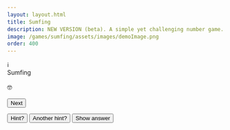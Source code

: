```yaml
---
layout: layout.html
title: Sumfing
description: NEW VERSION (beta). A simple yet challenging number game. Can you arrange the tiles to solve the sum? Nothing to do with medicine.
image: /games/sumfing/assets/images/demoImage.png
order: 400
---
```


<link rel="stylesheet" href="/games/sumfing/assets/css/sumfing.css">

<div class="game-container">
  <div class = "info-icon" id="info-icon">ℹ️</div>
  <div class = "sumfing-title" id="headline">Sumfing</div>
  <div class = "footnote" id="date"></div><br>

  <div class="box-container" id="box-container"></div>

  <div class="sumfing-target" id="target-display"></div>
  <div class="sumfing-result" id="result"></div>
  <div class="sumfing-feedback" id="feedback">🤓</div><br>

  <div class="tile-container" id="num-tiles"></div>
  <div class="tile-container" id="op-tiles"></div>
  <div class="tile-container" id="extra-op-tiles" style="display: none;"></div>
  <div id="extra-op-info" class="footnote" style="display: none; text-align: center;">
    <a href="#" onclick="showModal(operatorsHTML, 'operators'); return false;">What are these? ℹ️</a>
  </div>

  <form onsubmit="return false;">
    <input type="hidden" name="hint_level" id="hint-level-input">
    <button id="next-button">Next</button>
  </form>

<button id="hint1-button">Hint?</button>
<button id="hint2-button">Another hint?</button>
<button id="reveal-button">Show answer</button>

</div>

<div id="completion-page" style="display: none;" class="game-container">
<div class = "info-icon" id="completion-info-icon">ℹ️</div>
<div class = "sumfing-title" id="completion-headline">Sumfing</div>
<div class = "footnote" id="completion-date"></div><br>
    <ul id="clue-summary">
        <li>Easy: <span id="clue-easy">0</span></li>
        <li>Medium: <span id="clue-medium">0</span></li>
        <li>Hard: <span id="clue-hard">0</span></li>
        <li id="row-extra">Extra: <span id="clue-extra">0</span></li>
    </ul>
<div id = "streak"></div>
<button id="share-button">Share</button>
<p id="countdown-message">Sumfing else in 00 hours and 00 minutes</p>
<a href="#" id="review-link">Admire your work</a>
</div>

<!-- Shared Modal -->
<div id="shared-modal" class="sumfing-modal-overlay" style="display: none;">
  <div class="sumfing-modal-content">
    <span id="shared-modal-close" class="sumfing-modal-close">&times;</span>
    <div id="shared-modal-body"></div>
  </div>
</div>

<script>

// Modals Content //
const welcomeHTML = `
    <div class = "sumfing-modal-title">Sumfing</div>
    <h3>Arrange the tiles to solve the sum</h3>
    2️⃣ ➕ 3️⃣ = 5 ✅<br><br>
    Work through the <strong>easy</strong>, <strong>medium</strong>, and <strong>hard</strong> sums.<br><br>
    How many can you solve?<br>
    <img src="/games/sumfing/assets/images/degu.png" alt="degu" style="width: 200px;">
    <button id="play-button">Play</button>
    `

const infoHTML = `
    <div class = "sumfing-modal-title">How to play</div>
    <h3>Arrange the tiles to solve the sum</strong></h3>
    2️⃣ ➕ 3️⃣ = 5 ✅<br><br>
    Work through the <strong>easy</strong>, <strong>medium</strong>, and <strong>hard</strong> sums.<br><br>
    How many can you solve?<br><hr>
    <h3>BIDMAS</h3>
    The sums are worked out in a standard order, called BIDMAS (or PEMDAS).<br><br>
    Multiplications and divisions are performed <strong>before</strong> additions and subtractions, even if they appear further right in the sum.<br><br>
    2️⃣ ➕ 3️⃣ ✖️ 4️⃣ = 14 ✅<br><br>
    2️⃣ ➕ 3️⃣ ✖️ 4️⃣ = 20 ❌
    <hr>
    <h3>Build your streak</h3>
    There's a new Sumfing every day.<br>
    <img src="/games/sumfing/assets/images/degu.png" alt="degu" style="width: 200px;">
    Enjoy!<br><br>
    <div class = "footnote">©2025 <a href="https://www.nyberry.com">NYBerry</a></div>
    `

const operatorsHTML = `
    <h2>Advanced tiles</h2>
    The <strong>hard</strong> sum may use the exponent or factorial tiles.<br>
    <hr>
    <h3>Exponent</h3>
    <code>a ^ b</code> means <code>a</code> raised to the power of <code>b</code>.<br><br>
    2️⃣ ^ 4️⃣ = 2 x 2 x 2 x 2 = 16 <br><br>
    In BIDMAS, exponent operations are performed before any others.<br><br>
    4️⃣ ✖️ 3️⃣ ^ 2️⃣ = 36 ✅<br><br>
    4️⃣ ✖️ 3️⃣ ^ 2️⃣ = 144 ❌
    <hr>
    <h3>Factorial</h3>
    4️⃣❗means 4 × 3 × 2 × 1 <br>
    4️⃣❗= 24 <br><br>
    <div class="center-table">
    <table class="grid-table">
      <thead style="background: #c8c8c8">
        <tr><td>Factorial</td><td>Value</td>
      </thead>
      <tbody>
        <tr><td>1!</td><td>1</td></tr>
        <tr><td>2!</td><td>2</td></tr>
        <tr><td>3!</td><td>6</td></tr>
        <tr><td>4!</td><td>24</td></tr>
        <tr><td>5!</td><td>120</td></tr>
        <tr><td>6!</td><td>720</td></tr>
        <tr><td>7!</td><td>5040</td></tr>
        <tr><td>8!</td><td>40320</td></tr>
        <tr><td>9!</td><td>362880</td></tr>
      </tbody>
    </table>
    </div>
    <img src="/games/sumfing/assets/images/degu.png" alt="degu" style="width: 200px;">
    `

const reviewHTML = `
    <div class = "sumfing-modal-title" id="sumfing-modal-headline">Sumfing</div>
    <div class = "footnote" id="sumfing-modal-date"></div><br>
    <div id="review-content"></div>
    `

// global variables //
let modalContext = 'welcome'; // initialise to welcome
let progress;
let currentPuzzle;
let selectedTiles = [];
let unsolved = true;
let expressions = [];
let hint_level = 0;
let hint_answer = [];
let hintTimeoutId = null;
let revealTimeoutId = null;
const standardDelay = 5000;
const STAGES = ['Easy', 'Medium', 'Hard', 'Extra'];
const today = new Date().toISOString().split('T')[0];
const dayNumber = getSumfingDayNumber(today);



// main function on DOM content loaded
document.addEventListener('DOMContentLoaded', () => {

  // add close modals event listeners  
  if (document.getElementById('shared-modal-close')) {
    document.getElementById('shared-modal-close').addEventListener('click', () => {
        document.getElementById('shared-modal').style.display = 'none';
        if (modalContext === 'welcome') {startGameAfterModal();}
     });
   }

  // clicking outside of the modal closes it
  window.addEventListener('click', function (event) {
    const modal = document.getElementById('shared-modal');
    if (event.target === modal) {
      modal.style.display = 'none';
      if (modalContext === 'welcome') {
        startGameAfterModal();
      }
    }
  });

  // event listener for info icon
  document.getElementById('info-icon').addEventListener('click', () => {
    showModal(infoHTML, 'info');
  });

  document.getElementById('date').textContent = `${today}`;

  const storageKey = 'sumfing_progress';
  const saved = JSON.parse(localStorage.getItem(storageKey));   // retrieve any stored progress from today

  const yesterday = new Date();
  yesterday.setDate(yesterday.getDate() - 1)
  const yesterdayYyyymmdd = yesterday.toISOString().slice(0,10);


  if (saved?.date === today) {
    progress = saved;
    console.log('progress (in browser localStorage):', progress);
  } else {
    const streak = (saved?.lastPlayed === yesterdayYyyymmdd && saved?.stage === 'Completed')
      ? (saved?.streak || 0) + 1
      : 1;

    progress = {
      date: today,
      stage: 'Easy',
      clues: { Easy: 0, Medium: 0, Hard: 0, Extra: 0 },
      streak,
      lastPlayed: today
    };
    saveProgress();  // ✅ Save it immediately
    console.log('No data in local storage, progress initialised to:', progress);
    }

  // Show welcome modal only if not completed
  if (progress.stage !== 'Completed') {
    showModal(welcomeHTML, 'welcome');
  }


  fetch('/games/sumfing/assets/puzzles.json')
    .then(response => {
      if (!response.ok) throw new Error(`HTTP ${response.status}`);
      return response.json();
    })
    .then(data => {
      const puzzle = data[today];
      if (puzzle) {
        currentPuzzle = puzzle;
        console.log('Todays puzzle:', puzzle);
        if (progress?.stage === 'Completed') {
            console.log('Puzzle already completed, showing summary...');
            showCompletionPage(); // 👈 Show summary immediately
            return; // 👈 Stop further game logic
        }
      } else {
        console.error('No puzzle found for today:', today);
        return;
      }
    })
    .catch(error => {
      console.error('Failed to fetch puzzle:', error);
    });

    // ADD EVENT listeners once only
    document.getElementById('hint1-button').addEventListener('click', revealHint1);
    document.getElementById('hint2-button').addEventListener('click', revealHint2);
    document.getElementById('reveal-button').addEventListener('click', revealAnswer);
    document.getElementById('next-button').addEventListener('click', () => {
        advanceStage();          
        saveProgress();          
        initPuzzleUI(currentPuzzle); 
    });

});

function showModal(bodyHTML, context) {
  modalContext = context;
  document.getElementById('shared-modal-body').innerHTML = bodyHTML;
  document.getElementById('shared-modal').style.display = 'flex';

  // Attach play event listener AFTER content is added
  const playButton = document.getElementById('play-button');
  if (playButton) {
    playButton.addEventListener('click', () => {
      document.getElementById('shared-modal').style.display = 'none';
      if (modalContext === 'welcome') {
        startGameAfterModal();
      }
    });
  }
}

// helper function to start game when modal closes //
function startGameAfterModal() {initPuzzleUI(currentPuzzle);}


// Function to initialise puzzle UI
function initPuzzleUI(puzzle) {

    console.log('initPuzzleUI function called')

    // Clear any pending hint/reveal timeouts from the previous stage
    if (hintTimeoutId) {
        clearTimeout(hintTimeoutId);
        hintTimeoutId = null;
    }
    if (revealTimeoutId) {
        clearTimeout(revealTimeoutId);
        revealTimeoutId = null;
    }
    hint_level = 0;

    const stage = progress.stage;

    if (stage === 'Completed') {
      showCompletionPage();
      return;
    }

    const headline = document.getElementById('headline');
    headline.textContent = `Sumfing ${stage}`;
    tiles=puzzle.Tiles;
    expressions = puzzle[stage][1];
    hint_answer = expressions[0];
    headline.textContent = `Sumfing ${stage}`;
    unsolved = true;
    selectedTiles = [];
    
    document.getElementById('next-button').style.display = 'none';
    renderTiles(tiles, puzzle[stage]);
    bindTileEvents();
    bindBoxEvents();
    document.getElementById('feedback').textContent = '🤓';  // clear immediately

    // Delay hint reveal
    setTimeout(() => {
        if (document.getElementById('next-button').style.display === 'none') {
            document.getElementById('hint1-button').style.display = 'block';
        }
    }, standardDelay);  
}


// Function to render the puzzle
function renderTiles(tiles, puzzlestage) {
    const [target, expressions] = puzzlestage;
    console.log(`Rendering stage: ${progress.stage}`)
    document.getElementById('target-display').textContent = `= ${target}`;

    const firstExpression = expressions[0]; // eg. "7-5"

    const boxes = document.getElementById('box-container');
    boxes.innerHTML = '';

    for (let i = 0; i < firstExpression.length; i++) {
        const div = document.createElement('div');
        div.className = 'box';
        div.dataset.index = i;
        boxes.appendChild(div);
    }

    const numTiles = document.getElementById('num-tiles');
    numTiles.innerHTML = '';
    tiles.forEach((num, i) => {
        const tile = document.createElement('div');
        tile.className = 'tile';
        tile.dataset.value = num;
        tile.dataset.id = `num${i + 1}`;
        tile.textContent = num;
        numTiles.appendChild(tile);
    });

    const opTiles = document.getElementById('op-tiles');
    opTiles.innerHTML = '';
    ['+', '-', '*', '/'].forEach((op, i) => {
        const tile = document.createElement('div');
        tile.className = 'tile';
        tile.dataset.value = op;
        tile.dataset.id = `op${i + 1}`;
        tile.textContent = { '*': '×', '/': '÷' }[op] || op;
        opTiles.appendChild(tile);
    });

    const extraOpTiles = document.getElementById('extra-op-tiles');
    if (progress.stage === 'Extra') {
        extraOpTiles.style.display = 'flex';
        extraOpTiles.innerHTML = '';
        ['!', '^'].forEach((op, i) => {
            const tile = document.createElement('div');
            tile.className = 'tile';
            tile.dataset.value = op;
            tile.dataset.id = `ex${i + 1}`;
            tile.textContent = op;
            extraOpTiles.appendChild(tile);
        });
        document.getElementById('extra-op-info').style.display = 'block';
    } else {
        extraOpTiles.style.display = 'none';
        document.getElementById('extra-op-info').style.display = 'none';
    }
}


/* Gameplay functions */

function bindTileEvents() {
    document.querySelectorAll('.tile').forEach(tile => {
        tile.addEventListener('click', () => {
            const emptyBox = [...document.querySelectorAll('.box')].find(b => !b.dataset.value);
            if (emptyBox) {
                emptyBox.textContent = tile.textContent;
                emptyBox.dataset.value = tile.dataset.value;
                emptyBox.dataset.id = tile.dataset.id;
                tile.style.visibility = 'hidden';
                applyTileStyle(tile, emptyBox);
                selectedTiles.push(tile.dataset.value);
                if (selectedTiles.length === document.querySelectorAll('.box').length) {
                    checkExpression();
                }
            }
        });
    });
}

function bindBoxEvents() {
    document.querySelectorAll('.box').forEach(box => {
        box.addEventListener('click', () => {
            if (box.dataset.value) {
                const tile = [...document.querySelectorAll('.tile')].find(t => t.dataset.id === box.dataset.id);
                if (tile) tile.style.visibility = 'visible';
                selectedTiles.pop();
                box.textContent = '';
                delete box.dataset.value;
                delete box.dataset.id;
                box.style.backgroundColor = '';
                box.style.color = '';
                if (hint_level >= 1) setLightBackgroundColors();
                if (hint_level === 2) showOperators();
                if (hint_level === 3) showAnswers();
                if (selectedTiles.length < document.querySelectorAll('.box').length) {
                    document.getElementById('feedback').textContent = '🤓';
                    document.getElementById('next-button').style.display = 'none';
                }
            }
        });
    });
}

function checkExpression() {
    const expression = [...document.querySelectorAll('.box')].map(b => b.dataset.value || '').join('');
    if (expressions.includes(expression)) {
        document.getElementById('feedback').textContent = 'Correct ✅';
        unsolved = false;
        document.getElementById('hint1-button').style.display = 'none';
        document.getElementById('hint2-button').style.display = 'none';
        document.getElementById('reveal-button').style.display = 'none';
        document.getElementById('hint-level-input').value = hint_level;
        document.getElementById('next-button').style.display = 'block';
    } else {
        document.getElementById('feedback').textContent = 'Not quite';
    }
}

function applyTileStyle(tile, box) {
    box.style.backgroundColor = getComputedStyle(tile).backgroundColor;
    box.style.color = getComputedStyle(tile).color;
}

function revealHint1() {
    hint_level = 1;
    progress.clues[progress.stage] = Math.max(progress.clues[progress.stage], 1);
    saveProgress();
    clearBoxesAndTiles();
    
    hintTimeoutId = setTimeout(() => {
        if (unsolved) document.getElementById('hint2-button').style.display = 'block';
    }, standardDelay);
}

function revealHint2() {
    hint_level = 2;
    progress.clues[progress.stage] = Math.max(progress.clues[progress.stage], 2);
    saveProgress();
    clearBoxesAndTiles();
    
    revealTimeoutId= setTimeout(() => {
        if (unsolved) document.getElementById('reveal-button').style.display = 'block';
    }, standardDelay);
}

function revealAnswer() {
    hint_level = 3;
    progress.clues[progress.stage] = 3;
    saveProgress();
    clearBoxesAndTiles();
    disableEventListeners();
    setTimeout(() => {
        document.getElementById('hint-level-input').value = hint_level;
        document.getElementById('next-button').style.display = 'block';
    }, 2000);
}

function disableEventListeners() {
    document.querySelectorAll('.tile').forEach(tile => {
        const newTile = tile.cloneNode(true);
        tile.replaceWith(newTile); // disables old listeners
    });
}

function clearBoxesAndTiles() {
    document.querySelectorAll('.box').forEach(box => {
        if (box.dataset.value) {
            const tile = [...document.querySelectorAll('.tile')].find(t => t.dataset.id === box.dataset.id);
            if (tile) tile.style.visibility = 'visible';
            box.textContent = '';
            delete box.dataset.value;
            delete box.dataset.id;
            box.style.backgroundColor = '';
            box.style.color = '';
        }
    });
    selectedTiles = [];
    document.getElementById('feedback').textContent = '🤓';
    document.getElementById('hint1-button').style.display = 'none';
    document.getElementById('hint2-button').style.display = 'none';
    document.getElementById('reveal-button').style.display = 'none';

    if (hint_level >= 1) setLightBackgroundColors();
    if (hint_level === 2) showOperators();
    if (hint_level === 3) showAnswers();
}

function setLightBackgroundColors() {
    [...hint_answer].forEach((char, index) => {
        const box = document.querySelectorAll('.box')[index];
        const tile = [...document.querySelectorAll('.tile')].find(t => t.dataset.value === char);
        if (tile && !box.dataset.value) {
            const color = getComputedStyle(tile).backgroundColor;
            box.style.backgroundColor = lightenColor(color, 75);
        }
    });
}

function showOperators() {
    [...hint_answer].forEach((char, i) => {
        const box = document.querySelectorAll('.box')[i];
        const tile = [...document.querySelectorAll('.tile')].find(t => t.dataset.value === char);
        if (tile && !box.dataset.value && isNaN(char)) {
            revealBox(box, tile);
        }
    });
}

function showAnswers() {
    [...hint_answer].forEach((char, i) => {
        const box = document.querySelectorAll('.box')[i];
        const tile = [...document.querySelectorAll('.tile')].find(t => t.dataset.value === char);
        if (tile && !box.dataset.value) {
            revealBox(box, tile);
        }
    });
}

function revealBox(box, tile) {
    box.textContent = tile.textContent;
    box.dataset.value = tile.dataset.value;
    box.dataset.id = tile.dataset.id;
    tile.style.visibility = 'hidden';
    applyTileStyle(tile, box);
    selectedTiles.push(tile.dataset.value);
}

function lightenColor(rgb, percent) {
    const match = rgb.match(/^rgb\((\d+),\s*(\d+),\s*(\d+)\)$/);
    if (!match) return rgb;
    let [r, g, b] = match.slice(1).map(Number);
    r = Math.min(255, Math.round(r + (255 - r) * percent / 100));
    g = Math.min(255, Math.round(g + (255 - g) * percent / 100));
    b = Math.min(255, Math.round(b + (255 - b) * percent / 100));
    return `rgb(${r}, ${g}, ${b})`;
}

function advanceStage() {
  const currentIndex = STAGES.indexOf(progress.stage);
  console.log('Completed stage', currentIndex, progress.stage);

  if (progress.stage === 'Easy' || progress.stage === 'Medium') {
    // Move to next stage
    progress.stage = STAGES[currentIndex + 1];
    saveProgress();
    return;
  }

  if (progress.stage === 'Extra') {
    // Puzzle fully complete
    progress.stage = 'Completed';
    saveProgress();
    return;
  }

  if (progress.stage === 'Hard') {
    // Check if ANY clues were used in any stage
    const anyCluesUsed = Object.values(progress.clues).some(count => count > 0);
    if (!anyCluesUsed) {
      // No clues used — bonus stage!
      progress.stage = 'Extra';
    } else {
      // Otherwise, you're done
      progress.stage = 'Completed';
    }
    saveProgress();
    return;
  }

  // Fallback
  console.log("Logic Error in stage advance function")
  progress.stage = 'Completed';
  saveProgress();
}


function saveProgress() {
  localStorage.setItem('sumfing_progress', JSON.stringify(progress));
}


// Completion page //

// Helper function to return emoji summary
const emojiSummary = (n) => {
  if (n === 0) return '✅';
  if (n >= 3) return '❌';
  return '💡'.repeat(n)+'✅';
};


// Update Completion Page
function showCompletionPage() {
  document.querySelector('.game-container').style.display = 'none';
  document.getElementById('completion-page').style.display = 'block';
  document.getElementById('completion-headline').textContent = `Sumfing ${dayNumber}`;
  document.getElementById('completion-date').textContent = `${today}`;

  const { Easy, Medium, Hard, Extra } = progress.clues;

  document.getElementById('clue-easy').textContent = emojiSummary(Easy);
  document.getElementById('clue-medium').textContent = emojiSummary(Medium);
  document.getElementById('clue-hard').textContent = emojiSummary(Hard);

  const extraAllowed = Easy === 0 && Medium === 0 && Hard === 0;
  if (progress.stage === 'Completed' && extraAllowed) {
    document.getElementById('row-extra').style.display = 'list-item';
    document.getElementById('clue-extra').textContent = emojiSummary(Extra);
  } else {
    document.getElementById('row-extra').style.display = 'none';
  }

  const streakCount = progress?.streak ?? 1;
  const dayLabel = streakCount === 1 ? 'day' : 'days';
  document.getElementById('streak').textContent = `Streak: ${streakCount} ${dayLabel}`;

  updateCountdownToMidnight();

  document.getElementById('review-link').addEventListener('click', (e) => {
    e.preventDefault();
    showReviewModal();
  });
}


// Share button handler
const shareButton = document.getElementById('share-button');
if (shareButton) {
  shareButton.addEventListener('click', () => {
    const { Easy, Medium, Hard, Extra } = progress.clues;
    const showExtra = progress.stage === 'Completed' && Easy === 0 && Medium === 0 && Hard === 0;

    let shareText = `Sumfing ${dayNumber}\n` +
                    `Easy: ${emojiSummary(Easy)}\n` +
                    `Medium: ${emojiSummary(Medium)}\n` +
                    `Hard: ${emojiSummary(Hard)}`;
    if (showExtra) {
      shareText += `\nExtra: ${emojiSummary(Extra)}`;
    }
    shareText += `\nsumfing.com`;

    if (navigator.share) {
      navigator.share({ text: shareText });
    } else {
      navigator.clipboard.writeText(shareText).then(() => {
        alert("Clue summary copied to clipboard!");
      });
    }
  });
}

function updateCountdownToMidnight() {
  const now = new Date();
  const midnight = new Date(now);
  midnight.setHours(24, 0, 0, 0);

  const diffMs = midnight - now;
  const diffHrs = Math.floor(diffMs / 1000 / 60 / 60);
  const diffMins = Math.floor((diffMs / 1000 / 60) % 60);

  document.getElementById('countdown-message').textContent =
    `Sumfing else in ${String(diffHrs).padStart(2, '0')} hours and ${String(diffMins).padStart(2, '0')} minutes`;
}


function getSumfingDayNumber(dateStr) {
  const start = new Date('2024-07-26'); // Day 1
  const today = new Date(dateStr); // e.g., '2025-05-27'
  
  const msPerDay = 1000 * 60 * 60 * 24;
  const dayNumber = Math.floor((today - start) / msPerDay) + 1;
  
  return `#${dayNumber}`;
}


// Modified showReviewModal with staggered row appearance
function showReviewModal() {
  const container = document.getElementById('review-content');
  container.innerHTML = '';
  document.getElementById('sumfing-modal-headline').textContent = `Sumfing ${dayNumber}`;
  document.getElementById('sumfing-modal-date').textContent = today;

  const stages = ['Easy', 'Medium', 'Hard'];
  const { Easy, Medium, Hard, Extra } = progress.clues;
  const extraAllowed = Easy === 0 && Medium === 0 && Hard === 0;
  if (progress.stage === 'Completed' && extraAllowed) {
    stages.push('Extra');
  }

  stages.forEach((stage, index) => {
    setTimeout(() => {
      const [target, expressions] = currentPuzzle[stage];
      const expression = expressions[0];

      const row = document.createElement('div');
      row.className = 'sumfing-modal-review-row';

      const stageName = document.createElement('p');
      stageName.textContent = stage;

      const tilesDiv = document.createElement('div');
      tilesDiv.className = 'sumfing-modal-review-tiles';

      const fullExpression = `${expression}=${target}`;
      [...fullExpression].forEach(char => {
        const tile = document.createElement('div');
        tile.className = 'tile';

        if (!isNaN(char)) {
          tile.classList.add('number');
        } else if (['+', '-', '*', '/'].includes(char)) {
          tile.classList.add('operator');
        } else if (['!', '^'].includes(char)) {
          tile.classList.add('special');
        } else if (char === '=') {
          tile.classList.add('equals');
        }

        tile.textContent = char === '*' ? '×' : char === '/' ? '÷' : char;
        tilesDiv.appendChild(tile);
      });

      const clues = progress.clues[stage];
      const emojiP = document.createElement('p');
      emojiP.textContent = emojiSummary(clues)

      row.appendChild(stageName);
      row.appendChild(tilesDiv);
      row.appendChild(emojiP);
      container.appendChild(row);
    }, index * 1000); // stagger each stage by 1 second
  });

  // Final message logic (after all rows added)
  setTimeout(() => {
    const allClues = stages.map(stage => progress.clues[stage]);
    const totalClues = allClues.reduce((sum, clues) => sum + clues, 0);

    const message = document.createElement('div');
    message.className = 'sumfing-modal-final-message';

    if (totalClues === 0) {
      message.textContent = 'Perfect! 🤓';
    } else if (totalClues === 1) {
      message.textContent = 'Nice work! 🤓';
    } else if (totalClues === 2) {
      message.textContent = 'Not bad! 🤓';
    } else if (totalClues <= 5) {
      message.textContent = 'Keep at it! 🤓';
    } else {
      message.textContent = 'Keep trying! 🤓 ';
    }

    message.style.marginTop = '1rem';
    message.style.fontSize = '1.2rem';
    message.style.fontWeight = 'bold';
    message.style.textAlign = 'center';

    container.appendChild(message);
  }, stages.length * 1000 + 200); // add buffer after last row
 



  document.getElementById('review-modal').style.display = 'flex';
}



// Close modal
document.getElementById('close-review').addEventListener('click', () => {
  document.getElementById('review-modal').style.display = 'none';
});


</script>
